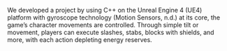 We developed a project by using C++ on the Unreal Engine 4 (UE4) platform with gyroscope technology (Motion Sensors, n.d.) at its core, the game’s character movements are controlled. Through simple tilt or movement, players can execute slashes, stabs, blocks with shields, and more, with each action depleting energy reserves. 
